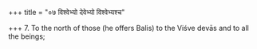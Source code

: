 +++
title = "०७ विश्वेभ्यो देवेभ्यो विश्वेभ्यश्च"

+++
7. To the north of those (he offers Balis) to the Viśve devās and to all the beings;
